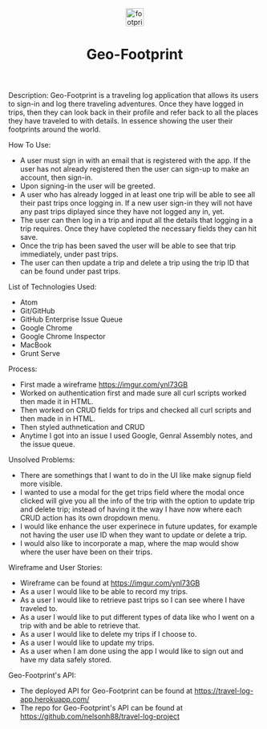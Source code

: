 <header>
  <div class="brand">
    <img src="http://nelsonhuezo.com/images/footprints1.svg" alt="footprint logo">
    <h1>Geo-Footprint</h1>
  </div>
  <style>
  .brand img{
    width: 36px;
  }

  .brand h1 {
    display: inline-block;
    vertical-align: middle;
    font-size: 2em;
  }
  </style>
  </header>

Description:
Geo-Footprint is a traveling log application that allows its users to sign-in and log there traveling adventures.  Once they have logged in trips, then they can look back in their profile and refer back to all the places they have traveled to with details.  In essence showing the user their footprints around the world.

How To Use:
- A user must sign in with an email that is registered with the app.  If the user has not already registered then the user can sign-up to make an account, then sign-in.
- Upon signing-in the user will be greeted.
- A user who has already logged in at least one trip will be able to see all their past trips once logging in.  If a new user sign-in they will not have any past trips diplayed since they have not logged any in, yet.
- The user can then log in a trip and input all the details that logging in a trip requires.  Once they have copleted the necessary fields they can hit save.
- Once the trip has been saved the user will be able to see that trip immediately, under past trips.
- The user can then update a trip and delete a trip using the trip ID that can be found under past trips.

List of Technologies Used:
- Atom
- Git/GitHub
- GitHub Enterprise Issue Queue
- Google Chrome
- Google Chrome Inspector
- MacBook
- Grunt Serve

Process:
- First made a wireframe https://imgur.com/ynl73GB
- Worked on authentication first and made sure all curl scripts worked then made it in HTML.
- Then worked on CRUD fields for trips and checked all curl scripts and then made in in HTML.
- Then styled authnetication and CRUD
- Anytime I got into an issue I used Google, Genral Assembly notes, and the issue queue.

Unsolved Problems:
- There are somethings that I want to do in the UI like make signup field more visible.
- I wanted to use a modal for the get trips field where the modal once clicked will give you all the info of the trip with the option to update trip and delete trip; instead of having it the way I have now where each CRUD action has its own dropdown menu.
- I would like enhance the user experinece in future updates, for example not having the user use ID when they want to update or delete a trip.
- I would also like to incorporate a map, where the map would show where the user have been on their trips.

Wireframe and User Stories:
- Wireframe can be found at https://imgur.com/ynl73GB
- As a user I would like to be able to record my trips.
- As a user I would like to retrieve past trips so I can see where I have traveled to.
- As a user I would like to put different types of data like who I went on a trip with and be able to retrieve that.
- As a user I would like to delete my trips if I choose to.
- As a user I would like to update my trips.
- As a user when I am done using the app I would like to sign out and have my data safely stored.

Geo-Footprint's API:
- The deployed API for Geo-Footprint can be found at https://travel-log-app.herokuapp.com/
- The repo for Geo-Footprint's API can be found at https://github.com/nelsonh88/travel-log-project
